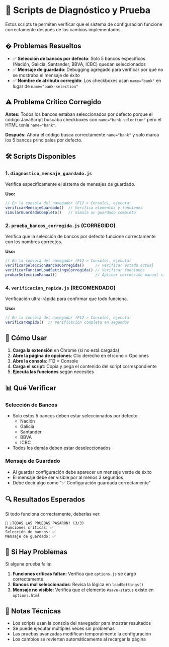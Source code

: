 # 🔧 Scripts de Diagnóstico y Prueba

Estos scripts te permiten verificar que el sistema de configuración funcione correctamente después de los cambios implementados.

## � Problemas Resueltos

- ✅ **Selección de bancos por defecto**: Solo 5 bancos específicos (Nación, Galicia, Santander, BBVA, ICBC) quedan seleccionados
- ✅ **Mensaje de guardado**: Debugging agregado para verificar por qué no se mostraba el mensaje de éxito
- ✅ **Nombre de atributo corregido**: Los checkboxes usan `name="bank"` en lugar de `name="bank-selection"`

## ⚠️ Problema Crítico Corregido

**Antes:** Todos los bancos estaban seleccionados por defecto porque el código JavaScript buscaba checkboxes con `name="bank-selection"` pero el HTML tenía `name="bank"`.

**Después:** Ahora el código busca correctamente `name="bank"` y solo marca los 5 bancos principales por defecto.

## 🛠️ Scripts Disponibles

### 1. `diagnostico_mensaje_guardado.js`
Verifica específicamente el sistema de mensajes de guardado.

**Uso:**
```javascript
// En la consola del navegador (F12 > Console), ejecuta:
verificarMensajeGuardado()  // Verifica elementos y funciones
simularGuardadoCompleto()   // Simula un guardado completo
```

### 2. `prueba_bancos_corregida.js` (CORREGIDO)
Verifica que la selección de bancos por defecto funcione correctamente con los nombres correctos.

**Uso:**
```javascript
// En la consola del navegador (F12 > Console), ejecuta:
verificarSeleccionBancosCorregida()     // Verificar estado actual
verificarFuncionLoadSettingsCorregida() // Verificar funciones
probarSeleccionManual()                 // Aplicar corrección manual si falla
```

### 4. `verificacion_rapida.js` (RECOMENDADO)
Verificación ultra-rápida para confirmar que todo funciona.

**Uso:**
```javascript
// En la consola del navegador (F12 > Console), ejecuta:
verificarRapido()  // Verificación completa en segundos
```

## 🚀 Cómo Usar

1. **Carga la extensión** en Chrome (si no está cargada)
2. **Abre la página de opciones**: Clic derecho en el ícono > Opciones
3. **Abre la consola**: F12 > Console
4. **Carga el script**: Copia y pega el contenido del script correspondiente
5. **Ejecuta las funciones** según necesites

## 📊 Qué Verificar

### Selección de Bancos
- Solo estos 5 bancos deben estar seleccionados por defecto:
  - Nación
  - Galicia
  - Santander
  - BBVA
  - ICBC
- Todos los demás deben estar deseleccionados

### Mensaje de Guardado
- Al guardar configuración debe aparecer un mensaje verde de éxito
- El mensaje debe ser visible por al menos 3 segundos
- Debe decir algo como "✅ Configuración guardada correctamente"

## 🔍 Resultados Esperados

Si todo funciona correctamente, deberías ver:
```
🎉 ¡TODAS LAS PRUEBAS PASARON! (3/3)
Funciones críticas: ✅
Selección de bancos: ✅
Mensaje de guardado: ✅
```

## 🐛 Si Hay Problemas

Si alguna prueba falla:

1. **Funciones críticas faltan**: Verifica que `options.js` se cargó correctamente
2. **Bancos mal seleccionados**: Revisa la lógica en `loadSettings()`
3. **Mensaje no visible**: Verifica que el elemento `#save-status` existe en `options.html`

## 📝 Notas Técnicas

- Los scripts usan la consola del navegador para mostrar resultados
- Se puede ejecutar múltiples veces sin problemas
- Las pruebas avanzadas modifican temporalmente la configuración
- Los cambios se revierten automáticamente al recargar la página